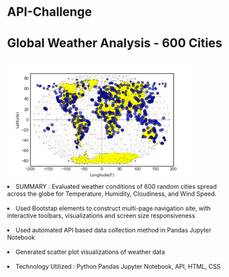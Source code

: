 # API-Challenge

<h1> Global Weather Analysis - 600 Cities </h1>

<img src ="https://github.com/BrandinO771/API-Challenge/blob/master/WeathPy_Lat_Long_V_MaxTemp_BS.png">

<li> SUMMARY : Evaluated weather conditions of 600 random cities spread across the globe for Temperature, Humidity, Cloudiness, and Wind Speed.  </li>
<br>     
<li> Used Bootstap elements to construct multi-page navigation site, with interactive toolbars, visualizations and screen size responsiveness      </li>
<br>
<li> Used automated API based data collection method in Pandas Jupyter Notebook     </li>
<br>
<li> Generated scatter plot visualizations of weather data   </li>
<br>
<li> Technology Utilized : Python Pandas Jupyter Notebook, API, HTML, CSS</li>
